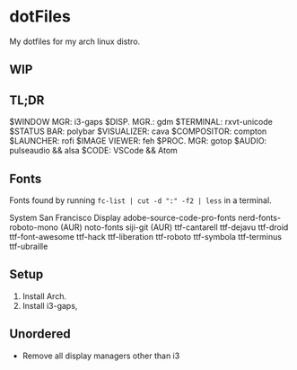 # dotFiles
My dotfiles for my arch linux distro.

## WIP

## TL;DR
$WINDOW MGR:	i3-gaps
$DISP. MGR.:	gdm
$TERMINAL:	rxvt-unicode
$STATUS BAR:	polybar
$VISUALIZER:	cava
$COMPOSITOR:	compton
$LAUNCHER:	rofi
$IMAGE VIEWER:	feh
$PROC. MGR:	gotop
$AUDIO:		pulseaudio && alsa
$CODE:		VSCode && Atom

## Fonts
Fonts found by running `fc-list | cut -d ":" -f2 | less` in a terminal.

System San Francisco Display
adobe-source-code-pro-fonts
nerd-fonts-roboto-mono (AUR)
noto-fonts
siji-git (AUR)
ttf-cantarell
ttf-dejavu
ttf-droid
ttf-font-awesome
ttf-hack
ttf-liberation
ttf-roboto
ttf-symbola
ttf-terminus
ttf-ubraille

## Setup
1. Install Arch.
2. Install i3-gaps, 

## Unordered
- Remove all display managers other than i3
